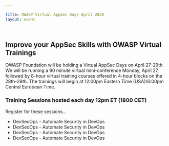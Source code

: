 ```yaml
---

title: OWASP Virtual AppSec Days April 2020
layout: event

---
```


<!-- rebuild 9-->

<!-- {{ site.data.event-details.pitch }} -->

## Improve your AppSec Skills with OWASP Virtual Trainings

OWASP Foundation will be holding a Virtual AppSec Days on April 27-29th. We will be running a 90 minute virtual mini-conference Monday, April 27, followed by 8-hour virtual training courses offered in 4-hour blocks on the 28th-29th. The trainings will begin at 12:00pm Eastern Time (USA)/6:00pm Central European Time.</p>
     
### Training Sessions hosted each day 12pm ET (1800 CET)

Register for these sessions...
- DevSecOps - Automate Security in DevOps
- DevSecOps - Automate Security in DevOps
- DevSecOps - Automate Security in DevOps
- DevSecOps - Automate Security in DevOps






